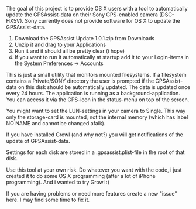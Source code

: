 The goal of this project is to provide OS X users with a tool to automatically update the GPSAssist-data on their Sony GPS-enabled camera (DSC-HX5V).
Sony currently does not provide software for OS X to update the GPSAssist-data.

  1. Download the GPSAssist Update 1.0.1.zip from Downloads
  1. Unzip it and drag to your Applications
  1. Run it and it should all be pretty clear (i hope)
  1. If you want to run it automatically at startup add it to your Login-items in the System Preferences -> Accounts

This is just a small utility that monitors mounted filesystems. If a filesystem contains a Private/SONY directory the user is prompted if the GPSAssist-data on this disk should be automatically updated. The data is updated once every 24 hours. The application is running as a background-application. You can access it via the GPS-icon in the status-menu on top of the screen.

You might want to set the LUN-settings in your camera to Single. This way only the storage-card is mounted, not the internal memory (which has label NO NAME and cannot be changed afaik).

If you have installed Growl (and why not?) you will get notifications of the update of GPSAssist-data.

Settings for each disk are stored in a .gpsassist.plist-file in the root of that disk.

Use this tool at your own risk.
Do whatever you want with the code, i just created it to do some OS X programming (after a lot of iPhone programming). And i wanted to try Growl :)

If you are having problems or need more features create a new "issue" here. I may find some time to fix it.